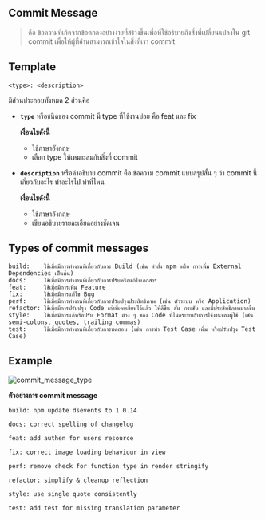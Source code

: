 ## Commit Message

>คือ ข้อความที่เกิดจากข้อตกลงอย่างง่ายที่สร้างขึ้นเพื่อที่ใช้อธิบายถึงสิ่งที่เปลี่ยนแปลงใน git commit เพื่อให้ผู้ที่อ่านสามารถเข้าใจในสิ่งที่เรา commit 

## **Template**

```
<type>: <description>
```

มีส่วนประกอบทั้งหมด 2 ส่วนคือ
* **`type`** หรือชนิดของ commit มี type ที่ใช้งานบ่อย คือ feat และ fix 

  **เงื่อนไขดังนี้**
  
  * ใช้ภาษาอังกฤษ
  * เลือก type ให้เหมาะสมกับสิ่งที่ commit

* **`description`** หรือคำอธิบาย commit คือ ข้อความ commit แบบสรุปสั้น ๆ ว่า commit นี้เกี่ยวกับอะไร ทำอะไรไป ทำที่ไหน

  **เงื่อนไขดังนี้**
  * ใช้ภาษาอังกฤษ
  * เขียนอธิบายรายละเอียดอย่างชัดเจน 

## **Types of commit messages**

```
build:    ใช้เมื่อมีการทำงานที่เกี่ยวกับการ Build (เช่น คำสั่ง npm หรือ การเพิ่ม External Dependencies เป็นต้น)
docs:     ใช้เมื่อมีการทำงานที่เกี่ยวกับการปรับหรือแก้ไขเอกสาร
feat:     ใช้เมื่อมีการเพิ่ม Feature
fix:      ใช้เมื่อมีการแก้ไข Bug
perf:     ใช้เมื่อมีการทำงานที่เกี่ยวกับการปรับปรุงประสิทธิภาพ (เช่น ตัวระบบ หรือ Application)
refactor: ใช้เมื่อมีการปรับปรุง Code เก่าที่เคยเขียนไว้แล้ว ให้ดีขึ้น สั้น กระชับ และมีประสิทธิภาพมากขึ้น
style:    ใช้เมื่อมีการแก้หรือปรับ Format ต่าง ๆ ของ Code ที่ไม่กระทบกับการใช้งานของผู้ใช้ (เช่น semi-colons, quotes, trailing commas)
test:     ใช้เมื่อมีการทำงานที่เกี่ยวกับการทดสอบ (เช่น การทำ Test Case เพิ่ม หรือปรับปรุง Test Case)
```

## Example 

![commit_message_type](https://imgur.com/SDCw5ys.png)

**ตัวอย่างการ commit message**
```
build: npm update dsevents to 1.0.14
```

```
docs: correct spelling of changelog
```

```
feat: add authen for users resource 
```

```
fix: correct image loading behaviour in view
```

```
perf: remove check for function type in render stringify
```

```
refactor: simplify & cleanup reflection
```

```
style: use single quote consistently 
```

```
test: add test for missing translation parameter
```
